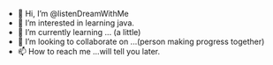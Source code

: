 - 👋 Hi, I’m @listenDreamWithMe
- 👀 I’m interested in learning java.
- 🌱 I’m currently learning ... (a little)
- 💞️ I’m looking to collaborate on ...(person making progress together)
- 📫 How to reach me ...will tell you later.

<!---
listenDreamWithMe/listenDreamWithMe is a ✨ special ✨ repository because its `README.md` (this file) appears on your GitHub profile.
You can click the Preview link to take a look at your changes.
--->
